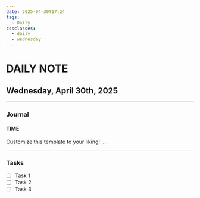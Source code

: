 ```yaml
---
date: 2025-04-30T17:24
tags:
  - Daily
cssclasses:
  - daily
  - wednesday
---
```

# DAILY NOTE
## Wednesday, April 30th, 2025
***
### Journal
#### TIME
Customize this template to your liking!
...
***
### Tasks
- [ ] Task 1
- [ ] Task 2
- [ ] Task 3